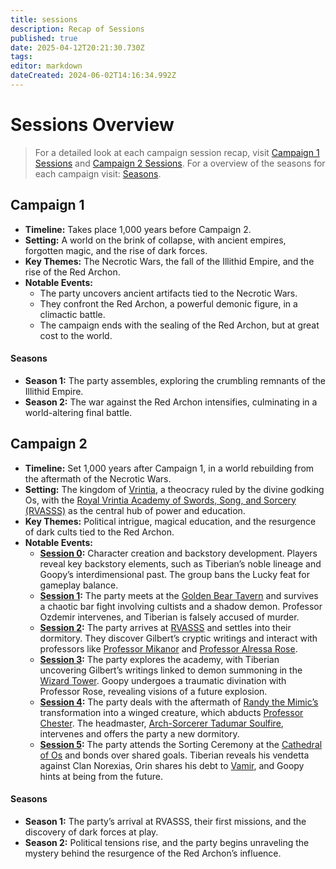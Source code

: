 ```yaml
---
title: sessions
description: Recap of Sessions
published: true
date: 2025-04-12T20:21:30.730Z
tags: 
editor: markdown
dateCreated: 2024-06-02T14:16:34.992Z
---
```


# **Sessions Overview**  
> For a detailed look at each campaign session recap, visit [Campaign 1 Sessions](/sessions/campaign_1) and [Campaign 2 Sessions](/sessions/campaign_2). 
For a overview of the seasons for each campaign visit: [Seasons](/Seasons).

## **Campaign 1**  
- **Timeline:** Takes place 1,000 years before Campaign 2.  
- **Setting:** A world on the brink of collapse, with ancient empires, forgotten magic, and the rise of dark forces.  
- **Key Themes:** The Necrotic Wars, the fall of the Illithid Empire, and the rise of the Red Archon.  
- **Notable Events:**  
  - The party uncovers ancient artifacts tied to the Necrotic Wars.  
  - They confront the Red Archon, a powerful demonic figure, in a climactic battle.  
  - The campaign ends with the sealing of the Red Archon, but at great cost to the world.  


#### **Seasons**  
- **Season 1:** The party assembles, exploring the crumbling remnants of the Illithid Empire.  
- **Season 2:** The war against the Red Archon intensifies, culminating in a world-altering final battle.  

## **Campaign 2**  
- **Timeline:** Set 1,000 years after Campaign 1, in a world rebuilding from the aftermath of the Necrotic Wars.  
- **Setting:** The kingdom of [Vrintia](/locations/vrintia), a theocracy ruled by the divine godking Os, with the [Royal Vrintia Academy of Swords, Song, and Sorcery (RVASSS)](/organizations/rvasss) as the central hub of power and education.  
- **Key Themes:** Political intrigue, magical education, and the resurgence of dark cults tied to the Red Archon.  
- **Notable Events:**  
  - **[Session 0](/sessions/campaign_2/session_0_summary):** Character creation and backstory development. Players reveal key backstory elements, such as Tiberian’s noble lineage and Goopy’s interdimensional past. The group bans the Lucky feat for gameplay balance.  
  - **[Session 1](/sessions/campaign_2/session_1_summary):** The party meets at the [Golden Bear Tavern](/locations/golden-bear-tavern) and survives a chaotic bar fight involving cultists and a shadow demon. Professor Ozdemir intervenes, and Tiberian is falsely accused of murder.  
  - **[Session 2](/sessions/campaign_2/session_2_summary):** The party arrives at [RVASSS](/organizations/rvasss) and settles into their dormitory. They discover Gilbert’s cryptic writings and interact with professors like [Professor Mikanor](/npcs/professor-mikanor) and [Professor Alressa Rose](/npcs/professor-alressa-rose).  
  - **[Session 3](/sessions/campaign_2/session_3_summary):** The party explores the academy, with Tiberian uncovering Gilbert’s writings linked to demon summoning in the [Wizard Tower](/locations/wizard-tower). Goopy undergoes a traumatic divination with Professor Rose, revealing visions of a future explosion.  
  - **[Session 4](/sessions/campaign_2/session_4_summary):** The party deals with the aftermath of [Randy the Mimic’s](/npcs/randy-the-mimic) transformation into a winged creature, which abducts [Professor Chester](/npcs/professor-chester). The headmaster, [Arch-Sorcerer Tadumar Soulfire](/npcs/tadabar-soulfire), intervenes and offers the party a new dormitory.  
  - **[Session 5](/sessions/campaign_2/session_5_summary):** The party attends the Sorting Ceremony at the [Cathedral of Os](/locations/cathedral-of-os) and bonds over shared goals. Tiberian reveals his vendetta against Clan Norexias, Orin shares his debt to [Vamir](/npcs/vamir), and Goopy hints at being from the future.  
 
#### **Seasons**  
- **Season 1:** The party’s arrival at RVASSS, their first missions, and the discovery of dark forces at play.  
- **Season 2:** Political tensions rise, and the party begins unraveling the mystery behind the resurgence of the Red Archon’s influence.  
